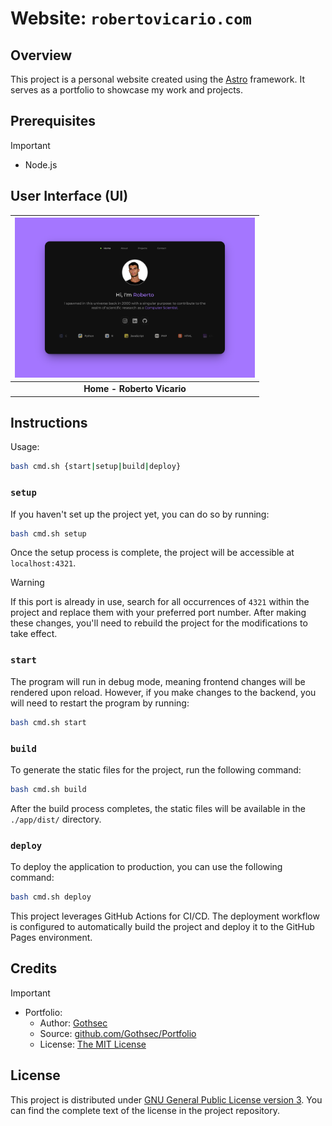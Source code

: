# Website: `robertovicario.com`

## Overview

This project is a personal website created using the [Astro](https://astro.build/) framework. It serves as a portfolio to showcase my work and projects.

## Prerequisites

> [!IMPORTANT]
>
> - Node.js

## User Interface (UI)

| <img src="./docs/cover.png" alt="UI" width="384"> |
| :-: |
| **Home - Roberto Vicario** |

## Instructions

Usage:

```sh
bash cmd.sh {start|setup|build|deploy}
```

### `setup`

If you haven't set up the project yet, you can do so by running:

```sh
bash cmd.sh setup
```

Once the setup process is complete, the project will be accessible at `localhost:4321`.

> [!WARNING]
>
> If this port is already in use, search for all occurrences of `4321` within the project and replace them with your preferred port number. After making these changes, you'll need to rebuild the project for the modifications to take effect.

### `start`

The program will run in debug mode, meaning frontend changes will be rendered upon reload. However, if you make changes to the backend, you will need to restart the program by running:

```sh
bash cmd.sh start
```

### `build`

To generate the static files for the project, run the following command:

```sh
bash cmd.sh build
```

After the build process completes, the static files will be available in the `./app/dist/` directory.

### `deploy`

To deploy the application to production, you can use the following command:

```sh
bash cmd.sh deploy
```

This project leverages GitHub Actions for CI/CD. The deployment workflow is configured to automatically build the project and deploy it to the GitHub Pages environment.

## Credits

> [!IMPORTANT]
>
> - Portfolio:
>     - Author: [Gothsec](https://github.com/Gothsec)
>     - Source: [github.com/Gothsec/Portfolio](https://github.com/Gothsec/Portfolio)
>     - License: [The MIT License](https://opensource.org/license/mit)

## License

This project is distributed under [GNU General Public License version 3](https://opensource.org/license/gpl-3-0). You can find the complete text of the license in the project repository.
